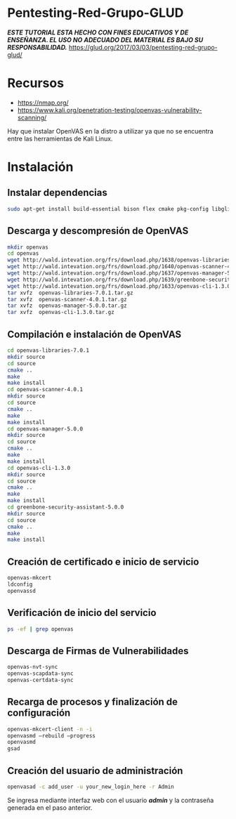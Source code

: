 # Pentesting-Red-Grupo-GLUD

***ESTE TUTORIAL ESTA HECHO CON FINES EDUCATIVOS Y DE ENSEÑANZA. EL USO NO ADECUADO DEL MATERIAL ES BAJO SU RESPONSABILIDAD.***
https://glud.org/2017/03/03/pentesting-red-grupo-glud/

# Recursos

- https://nmap.org/
- https://www.kali.org/penetration-testing/openvas-vulnerability-scanning/

Hay que instalar OpenVAS en la distro a utilizar ya que no se encuentra entre las herramientas de Kali Linux.

# Instalación
## Instalar dependencias

```bash
sudo apt-get install build-essential bison flex cmake pkg-config libglib2.0-dev libgnutls-dev libpcap0.8-dev libgpgme11 libgpgme11-dev doxygen libuuid1 uuid-dev sqlfairy xmltoman sqlite3 libxml2-dev libxslt1.1 libxslt1-dev xsltproc libmicrohttpd-dev libsqlite3-dev
```

## Descarga y descompresión de OpenVAS

```bash
mkdir openvas
cd openvas
wget http://wald.intevation.org/frs/download.php/1638/openvas-libraries-7.0.1.tar.gz
wget http://wald.intevation.org/frs/download.php/1640/openvas-scanner-4.0.1.tar.gz
wget http://wald.intevation.org/frs/download.php/1637/openvas-manager-5.0.0.tar.gz
wget http://wald.intevation.org/frs/download.php/1639/greenbone-security-assistant-5.0.0.tar.gz
wget http://wald.intevation.org/frs/download.php/1633/openvas-cli-1.3.0.tar.gz
tar xvfz  openvas-libraries-7.0.1.tar.gz
tar xvfz  openvas-scanner-4.0.1.tar.gz
tar xvfz  openvas-manager-5.0.0.tar.gz
tar xvfz  openvas-cli-1.3.0.tar.gz
```

## Compilación e instalación de OpenVAS

```bash
cd openvas-libraries-7.0.1
mkdir source
cd source
cmake ..
make
make install
cd openvas-scanner-4.0.1
mkdir source
cd source
cmake ..
make
make install
cd openvas-manager-5.0.0
mkdir source
cd source
cmake ..
make
make install
cd openvas-cli-1.3.0
mkdir source
cd source
cmake ..
make
make install
cd greenbone-security-assistant-5.0.0
mkdir source
cd source
cmake ..
make
make install
```

## Creación de certificado e inicio de servicio

```bash
openvas-mkcert
ldconfig
openvassd
```

## Verificación de inicio del servicio

```bash
ps -ef | grep openvas
```

## Descarga de Firmas de Vulnerabilidades

```bash
openvas-nvt-sync
openvas-scapdata-sync
openvas-certdata-sync
```

## Recarga de procesos y finalización de configuración

```bash
openvas-mkcert-client -n -i
openvasmd –rebuild –progress
openvasmd
gsad
```

## Creación del usuario de administración

```bash
openvasad -c add_user -u your_new_login_here -r Admin
```

Se ingresa mediante interfaz web con el usuario ***admin*** y la contraseña generada en el paso anterior.

